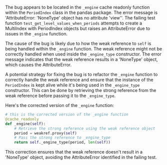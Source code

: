 The bug appears to be located in the `_engine` cache readonly function within the `PeriodIndex` class in the pandas package. The error message is 'AttributeError: 'NoneType' object has no attribute 'view''. The failing test function `test_get_level_values_when_periods` attempts to create a MultiIndex with PeriodIndex objects but raises an AttributeError due to issues in the `_engine` function.

The cause of the bug is likely due to how the weak reference to `self` is being handled within the `_engine` function. The weak reference might not be correctly handled when used inside the `_engine_type` constructor. The error message indicates that the weak reference results in a 'NoneType' object, which causes the AttributeError.

A potential strategy for fixing the bug is to refactor the `_engine` function to correctly handle the weak reference and ensure that the instance of the `PeriodIndex` is kept alive while it's being used in the `_engine_type` constructor. This can be done by retrieving the strong reference from the weak reference before passing it to the `_engine_type`.

Here's the corrected version of the `_engine` function:

```python
# this is the corrected version of the _engine function
@cache_readonly
def _engine(self):
    # Retrieve the strong reference using the weak reference object
    period = weakref.proxy(self)
    # Pass the strong reference to _engine_type
    return self._engine_type(period, len(self))
```

This correction ensures that the weak reference doesn't result in a 'NoneType' object, avoiding the AttributeError identified in the failing test.